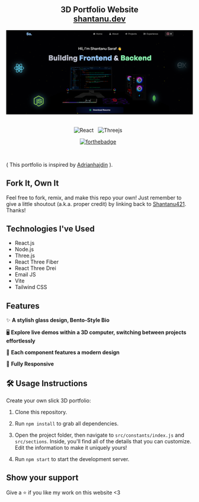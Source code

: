 <h2 align="center">
  3D Portfolio Website<br/>
  <a href="https://shantanu-saraf.vercel.app/" target="_blank">shantanu.dev</a>
</h2>


<div align="center">
  <img alt="Demo" src="./Images/readme-img.png" />
</div>

<br/>

<center>

![React](https://img.shields.io/badge/react-%2320232a.svg?style=for-the-badge&logo=react&logoColor=%2361DAFB) &nbsp;
![Threejs](https://img.shields.io/badge/threejs-black?style=for-the-badge&logo=three.js&logoColor=white) &nbsp;

[![forthebadge](https://forthebadge.com/images/badges/open-source.svg)](https://forthebadge.com) &nbsp;
</center>

<br/>


( This portfolio is inspired by [Adrianhajdin](https://github.com/adrianhajdin) ).




## Fork It, Own It

Feel free to fork, remix, and make this repo your own!  Just remember to give a little shoutout (a.k.a. proper credit) by linking back to [Shantanu421](https://github.com/shantanu421/portfolio-shantanu.git). Thanks!

## Technologies I've Used

- React.js
- Node.js
- Three.js
- React Three Fiber
- React Three Drei
- Email JS
- Vite
- Tailwind CSS

## Features

✨ **A stylish glass design, Bento-Style Bio**

 🖥️ **Explore live demos within a 3D computer, switching between projects effortlessly**

 🎨 **Each component features a modern design**

 📱 **Fully Responsive**

 ## 🛠️ Usage Instructions
 Create your own slick 3D portfolio:

 1. Clone this repository.

 2. Run ``npm install`` to grab all dependencies.

 3. Open the project folder, then navigate to ``src/constants/index.js`` and ``src/sections``. Inside, you'll find all of the details that you can customize. Edit the information to make it uniquely yours!

 4. Run ``npm start`` to start the development server.

 ## Show your support

 Give a ⭐ if you like my work on this website <3



